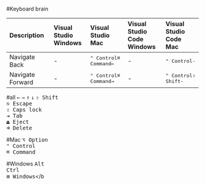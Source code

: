 

#Keyboard brain

| Description | Visual Studio<br>Windows  | Visual Studio<br>Mac | Visual Studio<br>Code Windows | Visual Studio<br>Code Mac |
|:-|:-|:-|:-|:-| 
| Navigate Back | - | <kbd>⌃ Control</kbd><kbd>⌘ Command</kbd><kbd>←</kbd> | - | <kbd>⌃ Control</kbd><kbd>-</kbd>|
| Navigate Forward | - | <kbd>⌃ Control</kbd><kbd>⌘ Command</kbd><kbd>→</kbd>| - | <kbd>⌃ Control</kbd><kbd>⇧ Shift</kbd><kbd>-</kbd>|

#all
<kbd>←</kbd>
<kbd>→</kbd> 
<kbd>↑</kbd> 
<kbd>↓</kbd> 
<kbd>⇧ Shift</kbd></br>
<kbd>⎋ Escape</kbd></br>
<kbd>⇪ Caps lock</kbd></br>
<kbd>⇥ Tab</kbd></br>
<kbd>⏏︎ Eject</kbd></br>
<kbd>⌫ Delete</kbd></br>

#Mac
<kbd>⌥ Option</kbd></br>
<kbd>⌃ Control</kbd></br>
<kbd>⌘ Command</kbd></br>



#Windows
<kbd>Alt</kbd></br>
<kbd>Ctrl</kbd></br>
<kbd>⊞ Windows</kbd></b
  

